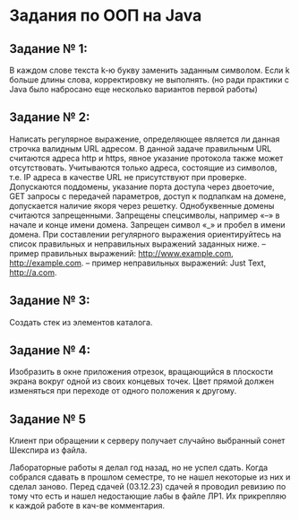 # Задания по ООП на Java
## Задание № 1:
В каждом слове текста k-ю букву заменить заданным символом. Если k больше длины слова, корректировку не выполнять.
(но ради практики с Java было набросано еще несколько вариантов первой работы) 

## Задание № 2:
Написать регулярное выражение, определяющее является ли данная строчка валидным URL адресом. В данной задаче правильным URL считаются адреса http и https, явное указание протокола также может отсутствовать. Учитываются только адреса, состоящие из символов, т.е. IP адреса в качестве URL не присутствуют при проверке. Допускаются поддомены, указание порта доступа через двоеточие, GET запросы с передачей параметров, доступ к подпапкам на домене, допускается наличие якоря через решетку. Однобуквенные домены считаются запрещенными. Запрещены спецсимволы, например «–» в начале и конце имени домена. Запрещен символ «_» и пробел в имени домена. При составлении регулярного выражения ориентируйтесь на список правильных и неправильных выражений заданных ниже.
– пример правильных выражений: http://www.example.com, http://example.com.
– пример неправильных выражений: Just Text, http://a.com.


## Задание № 3:
Создать стек из элементов каталога.


## Задание № 4:
Изобразить в окне приложения отрезок, вращающийся в плоскости экрана вокруг одной из своих концевых точек. Цвет прямой должен изменяться при переходе от одного положения к другому.


## Задание № 5
Клиент при обращении к серверу получает случайно выбранный сонет Шекспира из файла.

Лабораторные работы я делал год назад, но не успел сдать. Когда собрался сдавать в прошлом семестре, то не нашел некоторые из них и сделал заново. Перед сдачей (03.12.23) сдачей я проводил ревизию по тому что есть и нашел недостающие лабы в файле ЛР1. Их прикрепляю к каждой работе в кач-ве комментария.
